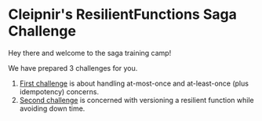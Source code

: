 # Cleipnir's ResilientFunctions Saga Challenge

Hey there and welcome to the saga training camp!

We have prepared 3 challenges for you.
1. [First challenge](https://github.com/stidsborg/Cleipnir.ResilientFunctions.SagaChallenge/tree/main/Challenge%231) is about handling at-most-once and at-least-once (plus idempotency) concerns.
2. [Second challenge](https://github.com/stidsborg/Cleipnir.ResilientFunctions.SagaChallenge/tree/main/Challenge%232) is concerned with versioning a resilient function while avoiding down time.
